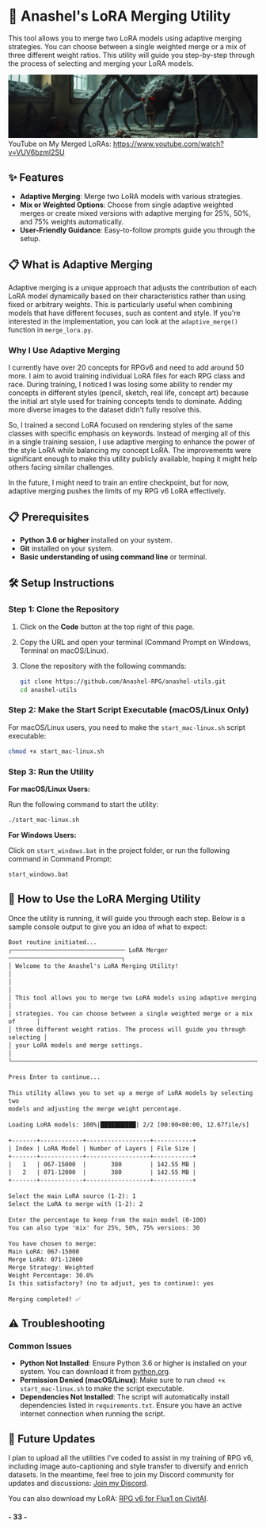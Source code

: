 
# 🎨 Anashel's LoRA Merging Utility


This tool allows you to merge two LoRA models using adaptive merging strategies. You can choose between a single weighted merge or a mix of three different weight ratios. This utility will guide you step-by-step through the process of selecting and merging your LoRA models.

![Anashel's LoRA Merging Utility](readme_images/spider.jpg)
YouTube on My Merged LoRAs: https://www.youtube.com/watch?v=VUV6bzml2SU

## ✨ Features

- **Adaptive Merging**: Merge two LoRA models with various strategies.
- **Mix or Weighted Options**: Choose from single adaptive weighted merges or create mixed versions with adaptive merging for 25%, 50%, and 75% weights automatically.
- **User-Friendly Guidance**: Easy-to-follow prompts guide you through the setup.

## 📋 What is Adaptive Merging

Adaptive merging is a unique approach that adjusts the contribution of each LoRA model dynamically based on their characteristics rather than using fixed or arbitrary weights. This is particularly useful when combining models that have different focuses, such as content and style. If you're interested in the implementation, you can look at the `adaptive_merge()` function in `merge_lora.py`.

### Why I Use Adaptive Merging

I currently have over 20 concepts for RPGv6 and need to add around 50 more. I aim to avoid training individual LoRA files for each RPG class and race. During training, I noticed I was losing some ability to render my concepts in different styles (pencil, sketch, real life, concept art) because the initial art style used for training concepts tends to dominate. Adding more diverse images to the dataset didn't fully resolve this.

So, I trained a second LoRA focused on rendering styles of the same classes with specific emphasis on keywords. Instead of merging all of this in a single training session, I use adaptive merging to enhance the power of the style LoRA while balancing my concept LoRA. The improvements were significant enough to make this utility publicly available, hoping it might help others facing similar challenges.

In the future, I might need to train an entire checkpoint, but for now, adaptive merging pushes the limits of my RPG v6 LoRA effectively.

## 📋 Prerequisites

- **Python 3.6 or higher** installed on your system.
- **Git** installed on your system.
- **Basic understanding of using command line** or terminal.

## 🛠️ Setup Instructions

### Step 1: Clone the Repository

1. Click on the **Code** button at the top right of this page.
2. Copy the URL and open your terminal (Command Prompt on Windows, Terminal on macOS/Linux).
3. Clone the repository with the following commands:

   ```bash
   git clone https://github.com/Anashel-RPG/anashel-utils.git
   cd anashel-utils
   ```

### Step 2: Make the Start Script Executable (macOS/Linux Only)

For macOS/Linux users, you need to make the `start_mac-linux.sh` script executable:

```bash
chmod +x start_mac-linux.sh
```

### Step 3: Run the Utility

**For macOS/Linux Users:**

Run the following command to start the utility:

```bash
./start_mac-linux.sh
```

**For Windows Users:**

Click on `start_windows.bat` in the project folder, or run the following command in Command Prompt:

```cmd
start_windows.bat
```

## 📖 How to Use the LoRA Merging Utility

Once the utility is running, it will guide you through each step. Below is a sample console output to give you an idea of what to expect:


```
Boot routine initiated...
┌──────────────────────────────── LoRA Merger ────────────────────────────────┐
│ Welcome to the Anashel's LoRA Merging Utility!                              │
│                                                                             │
│ This tool allows you to merge two LoRA models using adaptive merging        │
│ strategies. You can choose between a single weighted merge or a mix of      │
│ three different weight ratios. The process will guide you through selecting │
│ your LoRA models and merge settings.                                        │
└─────────────────────────────────────────────────────────────────────────────┘

Press Enter to continue...

This utility allows you to set up a merge of LoRA models by selecting two 
models and adjusting the merge weight percentage.

Loading LoRA models: 100%|██████████| 2/2 [00:00<00:00, 12.67file/s]

+-------+------------+------------------+-----------+
| Index | LoRA Model | Number of Layers | File Size |
+-------+------------+------------------+-----------+
|   1   | 067-15000  |       380        | 142.55 MB |
|   2   | 071-12000  |       380        | 142.55 MB |
+-------+------------+------------------+-----------+

Select the main LoRA source (1-2): 1
Select the LoRA to merge with (1-2): 2

Enter the percentage to keep from the main model (0-100)
You can also type 'mix' for 25%, 50%, 75% versions: 30

You have chosen to merge:
Main LoRA: 067-15000
Merge LoRA: 071-12000
Merge Strategy: Weighted
Weight Percentage: 30.0%
Is this satisfactory? (no to adjust, yes to continue): yes

Merging completed! ✅
```

## ⚠️ Troubleshooting

### Common Issues

- **Python Not Installed**: Ensure Python 3.6 or higher is installed on your system. You can download it from [python.org](https://www.python.org/downloads/).
- **Permission Denied (macOS/Linux)**: Make sure to run `chmod +x start_mac-linux.sh` to make the script executable.
- **Dependencies Not Installed**: The script will automatically install dependencies listed in `requirements.txt`. Ensure you have an active internet connection when running the script.

## 🚀 Future Updates

I plan to upload all the utilities I've coded to assist in my training of RPG v6, including image auto-captioning and style transfer to diversify and enrich datasets. In the meantime, feel free to join my Discord community for updates and discussions: [Join my Discord](https://discord.gg/byecho).

You can also download my LoRA: [RPG v6 for Flux1 on CivitAI](https://civitai.com/models/647159/rpg-v6-flux-1).

#### - 33 -  ####